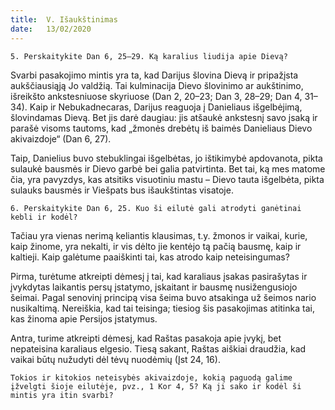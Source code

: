 ```yaml
---
title:  V. Išaukštinimas
date:   13/02/2020
---
```


`5. Perskaitykite Dan 6, 25–29. Ką karalius liudija apie Dievą?`
														
Svarbi pasakojimo mintis yra ta, kad Darijus šlovina Dievą ir pripažįsta aukščiausiąją Jo valdžią. Tai kulminacija Dievo šlovinimo ar aukštinimo, išreikšto ankstesniuose skyriuose (Dan 2, 20–23; Dan 3, 28–29; Dan 4, 31–34). Kaip ir Nebukadnecaras, Darijus reaguoja į Danieliaus išgelbėjimą, šlovindamas Dievą. Bet jis darė daugiau: jis atšaukė ankstesnį savo įsaką ir parašė visoms tautoms, kad „žmonės drebėtų iš baimės Danieliaus Dievo akivaizdoje“ (Dan 6, 27).

Taip, Danielius buvo stebuklingai išgelbėtas, jo ištikimybė apdovanota, pikta sulaukė bausmės ir Dievo garbė bei galia patvirtinta. Bet tai, ką mes matome čia, yra pavyzdys, kas atsitiks visuotiniu mastu – Dievo tauta išgelbėta, pikta sulauks bausmės ir Viešpats bus išaukštintas visatoje.

`6. Perskaitykite Dan 6, 25. Kuo ši eilutė gali atrodyti ganėtinai kebli ir kodėl?`

Tačiau yra vienas nerimą keliantis klausimas, t.y. žmonos ir vaikai, kurie, kaip žinome, yra nekalti, ir vis dėlto jie kentėjo tą pačią bausmę, kaip ir kaltieji. Kaip galėtume paaiškinti tai, kas atrodo kaip neteisingumas?

Pirma, turėtume atkreipti dėmesį į tai, kad karaliaus įsakas pasirašytas ir įvykdytas laikantis persų įstatymo, įskaitant ir bausmę nusižengusiojo šeimai. Pagal senovinį principą visa šeima buvo atsakinga už šeimos nario nusikaltimą. Nereiškia, kad tai teisinga; tiesiog šis pasakojimas atitinka tai, kas žinoma apie Persijos įstatymus.

Antra, turime atkreipti dėmesį, kad Raštas pasakoja apie įvykį, bet nepateisina karaliaus elgesio. Tiesą sakant, Raštas aiškiai draudžia, kad vaikai būtų nužudyti dėl tėvų nuodėmių (Įst 24, 16).

`Tokios ir kitokios neteisybės akivaizdoje, kokią paguodą galime įžvelgti šioje eilutėje, pvz., 1 Kor 4, 5? Ką ji sako ir kodėl ši mintis yra itin svarbi?`
